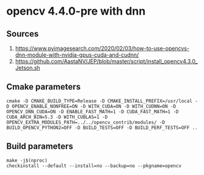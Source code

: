 # opencv 4.4.0-pre with dnn

## Sources

1. https://www.pyimagesearch.com/2020/02/03/how-to-use-opencvs-dnn-module-with-nvidia-gpus-cuda-and-cudnn/
2. https://github.com/AastaNV/JEP/blob/master/script/install_opencv4.3.0_Jetson.sh

## Cmake parameters

    cmake -D CMAKE_BUILD_TYPE=Release -D CMAKE_INSTALL_PREFIX=/usr/local -D OPENCV_ENABLE_NONFREE=ON -D WITH_CUDA=ON -D WITH_CUDNN=ON -D OPENCV_DNN_CUDA=ON -D ENABLE_FAST_MATH=1 -D CUDA_FAST_MATH=1 -D CUDA_ARCH_BIN=5.3 -D WITH_CUBLAS=1 -D OPENCV_EXTRA_MODULES_PATH=../../opencv_contrib/modules/ -D BUILD_OPENCV_PYTHON2=OFF -D BUILD_TESTS=OFF -D BUILD_PERF_TESTS=OFF ..

## Build parameters

    make -j$(nproc)
    checkinstall --default --install=no --backup=no --pkgname=opencv